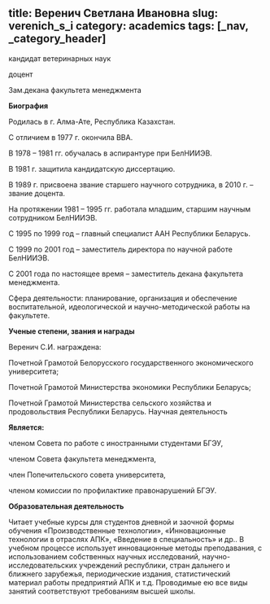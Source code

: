 title: Веренич Светлана Ивановна
slug: verenich_s_i
category: academics
tags: [_nav, _category_header]
---

кандидат ветеринарных наук

доцент

Зам.декана факультета менеджмента

__Биография__

Родилась в г. Алма-Ате, Республика Казахстан.

С отличием в 1977 г. окончила ВВА.

В 1978 – 1981 гг. обучалась в аспирантуре при БелНИИЭВ.

В 1981 г. защитила кандидатскую диссертацию.

В 1989 г. присвоена звание старшего научного сотрудника, в 2010 г. – звание доцента.

На протяжении 1981 – 1995 гг. работала младшим, старшим научным сотрудником БелНИИЭВ.

С 1995 по 1999 год – главный специалист ААН Республики Беларусь.

С 1999 по 2001 год – заместитель директора по научной работе БелНИИЭВ.

С 2001 года по настоящее время – заместитель декана факультета менеджмента.

Сфера деятельности: планирование, организация и обеспечение воспитательной, идеологической и научно-методической работы на факультете.

__Ученые степени, звания и награды__

Веренич С.И. награждена:

Почетной Грамотой Белорусского государственного экономического университета;

Почетной Грамотой Министерства экономики Республики Беларусь;

Почетной Грамотой Министерства сельского хозяйства и продовольствия Республики Беларусь.
Научная деятельность

__Является:__

членом Совета по работе с иностранными студентами БГЭУ,

членом Совета факультета менеджмента,

член Попечительского совета университета,

членом комиссии по профилактике правонарушений БГЭУ.

__Образовательная деятельность__

Читает учебные курсы для студентов дневной и заочной формы обучения «Производственные технологии», «Инновационные технологии в отраслях АПК», «Введение в специальность» и др..
В учебном процессе использует инновационные методы преподавания, с использованием собственных научных исследований, научно-исследовательских учреждений республики, стран дальнего и ближнего зарубежья, периодические издания, статистический материал работы предприятий АПК и т.д. Проводимые ею все виды занятий соответствуют требованиям высшей школы.


